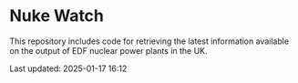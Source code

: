 # Nuke Watch

This repository includes code for retrieving the latest information available on the output of EDF nuclear power plants in the UK.

Last updated: 2025-01-17 16:12